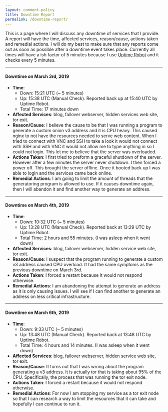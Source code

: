```yaml
---
layout: comment-policy
title: Downtime Report
permalink: /downtime-report/
---
```

This is a page where I will discuss any downtime of services that I provide. A report will have the time, affected services, reason/cause, actions taken and remedial actions. I will do my best to make sure that any reports come out as soon as possible after a downtime event takes place. Currently all times will have a ish factor of 5 minutes because I use [Uptime Robot](https://uptimerobot.com/) and it checks every 5 minutes.  

---

#### Downtime on March 3rd, 2019
- **Time**:  
	- Down: 15:21 UTC (~ 5 minutes)  
	- Up: 15:38 UTC (Manual Check). Reported back up at 15:40 UTC by Uptime Robot.  
	- Total Time: 17 minutes down
- **Affected Services**: blog, failover webserver, hidden services web site, tor exit.
- **Reason/Cause**: I believe the cause to be that I was running a program to generate a custom onion v3 address and it is CPU heavy. This caused nginx to not have the resources needed to serve web content. When I tried to connect with VNC and SSH to take a look it would not connect with SSH and with VNC it would not allow me to type anything in so I could not login. This let me to believe that the server was overloaded.
- **Actions Taken**: I first tried to preform a graceful shutdown of the server. However after a few minutes the server never shutdown. I then forced a power off. This brought the server offline. Once it booted back up I was able to login and the services came back online.
- **Remedial Actions**: I am going to limit the amount of threads that the generatoring program is allowed to use. If it causes downtime again, then I will abandon it and find another way to generate an address.  

-----

#### Downtime on March 4th, 2019
- **Time**:  
	- Down: 10:32 UTC (~ 5 minutes)
	- Up: 13:28 UTC (Manual Check). Reported back at 13:29 UTC by Uptime Robot.  
	- Total Time: 2 hours and 55 minutes. (I was asleep when it went down)
- **Affected Services**: blog, failover webserver, hidden service web site, tor exit.
- **Reason/Cause**: I suspect that the program running to generate a custom v3 address caused CPU overload. It had the same symptoms as the previous downtime on March 3rd.
- **Actions Taken**: I forced a restart because it would not respond otherwise.
- **Remedial Actions**: I am abandoning the attempt to generate an address as it is only causing issues. I will see if I can find another to generate an address on less critical infrastructure.

----

#### Downtime on March 6th, 2019
- **Time**:  
	- Down: 9:33 UTC (~ 5 minutes)
	- Up: 13:48 UTC (Manual Check). Reported back at 13:48 UTC by Uptime Robot.  
	- Total Time: 4 hours and 14 minutes. (I was asleep when it went down)
- **Affected Services**: blog, failover webserver, hidden service web site, tor exit.
- **Reason/Cause**: It turns out that I was wrong about the program generating a v3 address. It is actually tor that is taking about 95% of the CPU. Specifically, the process that was running the tor exit node. 
- **Actions Taken**: I forced a restart because it would not respond otherwise.
- **Remedial Actions**: For now I am stopping my service as a tor exit node so that I can research a way to limit the resources that it can take and hopefully I can continue to run it. 
